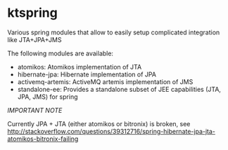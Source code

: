 # ktspring
Various spring modules that allow to easily setup complicated integration like JTA+JPA+JMS

The following modules are available:

- atomikos: Atomikos implementation of JTA
- hibernate-jpa: Hibernate implementation of JPA
- activemq-artemis: ActiveMQ artemis implementation of JMS
- standalone-ee: Provides a standalone subset of JEE capabilities (JTA, JPA, JMS) for spring

*IMPORTANT NOTE*

Currently JPA + JTA (either atomikos or bitronix) is broken, see http://stackoverflow.com/questions/39312716/spring-hibernate-jpa-jta-atomikos-bitronix-failing
